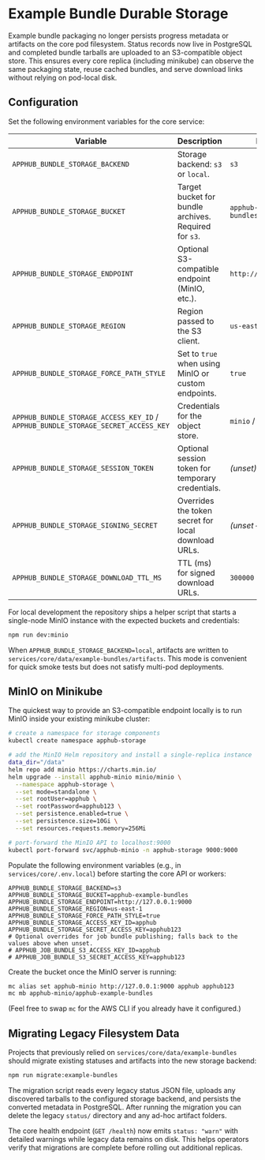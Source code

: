 # Example Bundle Durable Storage

Example bundle packaging no longer persists progress metadata or artifacts on the core pod filesystem. Status records now live in PostgreSQL and completed bundle tarballs are uploaded to an S3-compatible object store. This ensures every core replica (including minikube) can observe the same packaging state, reuse cached bundles, and serve download links without relying on pod-local disk.

## Configuration

Set the following environment variables for the core service:

| Variable | Description | Example |
| --- | --- | --- |
| `APPHUB_BUNDLE_STORAGE_BACKEND` | Storage backend: `s3` or `local`. | `s3` |
| `APPHUB_BUNDLE_STORAGE_BUCKET` | Target bucket for bundle archives. Required for `s3`. | `apphub-example-bundles` |
| `APPHUB_BUNDLE_STORAGE_ENDPOINT` | Optional S3-compatible endpoint (MinIO, etc.). | `http://127.0.0.1:9000` |
| `APPHUB_BUNDLE_STORAGE_REGION` | Region passed to the S3 client. | `us-east-1` |
| `APPHUB_BUNDLE_STORAGE_FORCE_PATH_STYLE` | Set to `true` when using MinIO or custom endpoints. | `true` |
| `APPHUB_BUNDLE_STORAGE_ACCESS_KEY_ID` / `APPHUB_BUNDLE_STORAGE_SECRET_ACCESS_KEY` | Credentials for the object store. | `minio` / `minio123` |
| `APPHUB_BUNDLE_STORAGE_SESSION_TOKEN` | Optional session token for temporary credentials. | _(unset)_ |
| `APPHUB_BUNDLE_STORAGE_SIGNING_SECRET` | Overrides the token secret for local download URLs. | _(unset – generated)_ |
| `APPHUB_BUNDLE_STORAGE_DOWNLOAD_TTL_MS` | TTL (ms) for signed download URLs. | `300000` |

For local development the repository ships a helper script that starts a single-node MinIO instance with the expected buckets and credentials:

```bash
npm run dev:minio
```

When `APPHUB_BUNDLE_STORAGE_BACKEND=local`, artifacts are written to `services/core/data/example-bundles/artifacts`. This mode is convenient for quick smoke tests but does not satisfy multi-pod deployments.

## MinIO on Minikube

The quickest way to provide an S3-compatible endpoint locally is to run MinIO inside your existing minikube cluster:

```bash
# create a namespace for storage components
kubectl create namespace apphub-storage

# add the MinIO Helm repository and install a single-replica instance
data_dir="/data"
helm repo add minio https://charts.min.io/
helm upgrade --install apphub-minio minio/minio \
  --namespace apphub-storage \
  --set mode=standalone \
  --set rootUser=apphub \
  --set rootPassword=apphub123 \
  --set persistence.enabled=true \
  --set persistence.size=10Gi \
  --set resources.requests.memory=256Mi

# port-forward the MinIO API to localhost:9000
kubectl port-forward svc/apphub-minio -n apphub-storage 9000:9000
```

Populate the following environment variables (e.g., in `services/core/.env.local`) before starting the core API or workers:

```env
APPHUB_BUNDLE_STORAGE_BACKEND=s3
APPHUB_BUNDLE_STORAGE_BUCKET=apphub-example-bundles
APPHUB_BUNDLE_STORAGE_ENDPOINT=http://127.0.0.1:9000
APPHUB_BUNDLE_STORAGE_REGION=us-east-1
APPHUB_BUNDLE_STORAGE_FORCE_PATH_STYLE=true
APPHUB_BUNDLE_STORAGE_ACCESS_KEY_ID=apphub
APPHUB_BUNDLE_STORAGE_SECRET_ACCESS_KEY=apphub123
# Optional overrides for job bundle publishing; falls back to the values above when unset.
# APPHUB_JOB_BUNDLE_S3_ACCESS_KEY_ID=apphub
# APPHUB_JOB_BUNDLE_S3_SECRET_ACCESS_KEY=apphub123
```

Create the bucket once the MinIO server is running:

```bash
mc alias set apphub-minio http://127.0.0.1:9000 apphub apphub123
mc mb apphub-minio/apphub-example-bundles
```

(Feel free to swap `mc` for the AWS CLI if you already have it configured.)

## Migrating Legacy Filesystem Data

Projects that previously relied on `services/core/data/example-bundles` should migrate existing statuses and artifacts into the new storage backend:

```bash
npm run migrate:example-bundles
```

The migration script reads every legacy status JSON file, uploads any discovered tarballs to the configured storage backend, and persists the converted metadata in PostgreSQL. After running the migration you can delete the legacy `status/` directory and any ad-hoc artifact folders.

The core health endpoint (`GET /health`) now emits `status: "warn"` with detailed warnings while legacy data remains on disk. This helps operators verify that migrations are complete before rolling out additional replicas.
